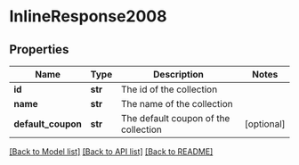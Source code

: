 # InlineResponse2008

## Properties
Name | Type | Description | Notes
------------ | ------------- | ------------- | -------------
**id** | **str** | The id of the collection | 
**name** | **str** | The name of the collection | 
**default_coupon** | **str** | The default coupon of the collection | [optional] 

[[Back to Model list]](../README.md#documentation-for-models) [[Back to API list]](../README.md#documentation-for-api-endpoints) [[Back to README]](../README.md)


